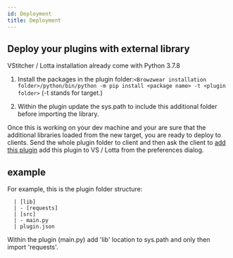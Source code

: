 ```yaml
---
id: Deployment
title: Deployment
---
```


## Deploy your plugins with external library

VStitcher / Lotta installation already come with Python 3.7.8

1. Install the packages in the plugin folder:```<Browzwear installation folder>/python/bin/python -m pip install <package name> -t <plugin folder>```
(-t stands for target.)

2. Within the plugin update the sys.path to include this additional folder before importing the library.

Once this is working on your dev machine and your are sure that the additional libraries loaded from the new target, you are ready to deploy to clients.
Send the whole plugin folder to client and then ask the client to [add this plugin](Development) add this plugin to VS / Lotta from the preferences dialog.

## example
For example, this is the plugin folder structure:
```
  | [lib]
  | - [requests]
  | [src]
  | - main.py
  | plugin.json
```
Within the plugin (main.py) add 'lib' location to sys.path and only then import 'requests'.